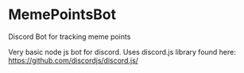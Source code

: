 # MemePointsBot
Discord Bot for tracking meme points

Very basic node js bot for discord.
Uses discord.js library found here: https://github.com/discordjs/discord.js/

